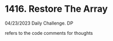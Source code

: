 # 1416. Restore The Array

04/23/2023 Daily Challenge. DP

refers to the code comments for thoughts
